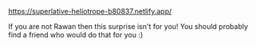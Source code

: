 https://superlative-heliotrope-b80837.netlify.app/

If you are not Rawan then this surprise isn't for you! You should probably find a friend who would do that for you :)
